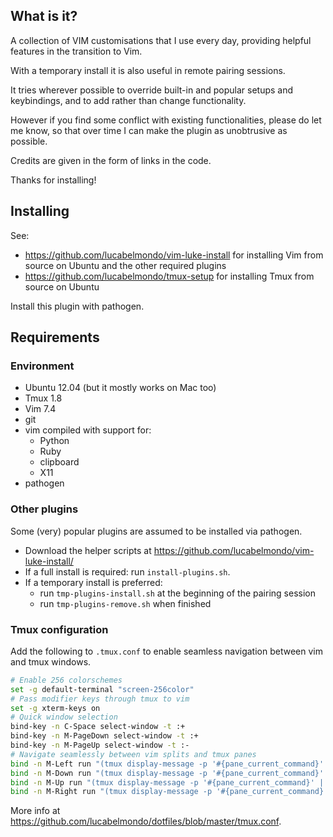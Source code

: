 What is it?
-----------

A collection of VIM customisations that I use every day, providing helpful
features in the transition to Vim.

With a temporary install it is also useful in remote pairing sessions.

It tries wherever possible to override built-in and popular setups and
keybindings, and to add rather than change functionality.

However if you find some conflict with existing functionalities, please do let
me know, so that over time I can make the plugin as unobtrusive as possible.

Credits are given in the form of links in the code.

Thanks for installing!

Installing
----------

See:

* <https://github.com/lucabelmondo/vim-luke-install> for installing Vim from
source on Ubuntu and the other required plugins
* <https://github.com/lucabelmondo/tmux-setup> for installing Tmux from source
on Ubuntu

Install this plugin with pathogen.

Requirements
------------

### Environment

* Ubuntu 12.04 (but it mostly works on Mac too)
* Tmux 1.8
* Vim 7.4
* git
* vim compiled with support for:
  * Python
  * Ruby
  * clipboard
  * X11
* pathogen

### Other plugins

Some (very) popular plugins are assumed to be installed via pathogen.
* Download the helper scripts at <https://github.com/lucabelmondo/vim-luke-install/>
* If a full install is required: run `install-plugins.sh`.
* If a temporary install is preferred:
  * run `tmp-plugins-install.sh` at the beginning of the pairing session
  * run `tmp-plugins-remove.sh` when finished

### Tmux configuration

Add the following to `.tmux.conf` to enable seamless navigation between vim and
tmux windows.

```sh
# Enable 256 colorschemes
set -g default-terminal "screen-256color"
# Pass modifier keys through tmux to vim
set -g xterm-keys on
# Quick window selection
bind-key -n C-Space select-window -t :+
bind-key -n M-PageDown select-window -t :+
bind-key -n M-PageUp select-window -t :-
# Navigate seamlessly between vim splits and tmux panes
bind -n M-Left run "(tmux display-message -p '#{pane_current_command}' | grep -iq vim && tmux send-keys M-Left) || tmux select-pane -L"
bind -n M-Down run "(tmux display-message -p '#{pane_current_command}' | grep -iq vim && tmux send-keys M-Down) || tmux select-pane -D"
bind -n M-Up run "(tmux display-message -p '#{pane_current_command}' | grep -iq vim && tmux send-keys M-Up) || tmux select-pane -U"
bind -n M-Right run "(tmux display-message -p '#{pane_current_command}' | grep -iq vim && tmux send-keys M-Right) || tmux select-pane -R"
```

More info at <https://github.com/lucabelmondo/dotfiles/blob/master/tmux.conf>.
